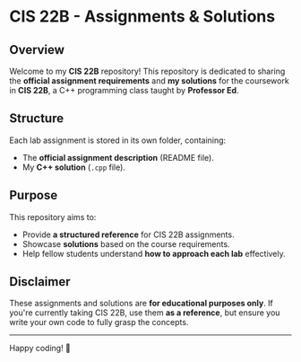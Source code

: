 # CIS 22B - Assignments & Solutions

## Overview
Welcome to my **CIS 22B** repository! This repository is dedicated to sharing the **official assignment requirements** and **my solutions** for the coursework in **CIS 22B**, a C++ programming class taught by **Professor Ed**.

## Structure
Each lab assignment is stored in its own folder, containing:
- The **official assignment description** (README file).
- My **C++ solution** (`.cpp` file).

## Purpose
This repository aims to:
- Provide **a structured reference** for CIS 22B assignments.
- Showcase **solutions** based on the course requirements.
- Help fellow students understand **how to approach each lab** effectively.

## Disclaimer
These assignments and solutions are **for educational purposes only**. If you're currently taking CIS 22B, use them **as a reference**, but ensure you write your own code to fully grasp the concepts.

---

Happy coding! 🚀

